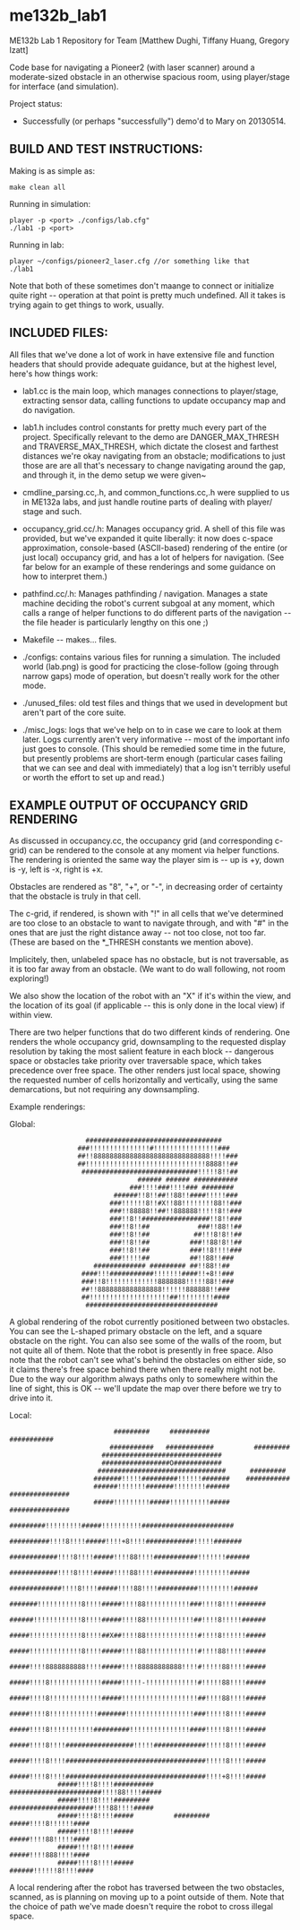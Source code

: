 me132b_lab1
===========

ME132b Lab 1 Repository for Team [Matthew Dughi, Tiffany Huang, Gregory Izatt]

Code base for navigating a Pioneer2 (with laser scanner) around a 
moderate-sized obstacle in an otherwise spacious room, using player/stage 
for interface (and simulation).

Project status:
+ Successfully (or perhaps "successfully") demo'd to Mary on 20130514.

BUILD AND TEST INSTRUCTIONS:
----------------------------

Making is as simple as:

    make clean all

Running in simulation:

    player -p <port> ./configs/lab.cfg"
    ./lab1 -p <port>

Running in lab:

    player ~/configs/pioneer2_laser.cfg //or something like that
    ./lab1

Note that both of these sometimes don't maange to connect or
initialize quite right -- operation at that point is pretty
much undefined. All it takes is trying again to get things to
work, usually.


INCLUDED FILES:
---------------

All files that we've done a lot of work in have extensive file and
function headers that should provide adequate guidance, but at the
highest level, here's how things work:

+ lab1.cc is the main loop, which manages connections to player/stage,
extracting sensor data, calling functions to update occupancy map and
do navigation.

+ lab1.h includes control constants for pretty much every part of the
project. Specifically relevant to the demo are DANGER_MAX_THRESH and 
TRAVERSE_MAX_THRESH, which dictate the closest and farthest distances we're
okay navigating from an obstacle; modifications to just those are are all
that's necessary to change navigating around the gap, and through it,
in the demo setup we were given~

+ cmdline_parsing.cc,.h, and common_functions.cc,.h were supplied to us
in ME132a labs, and just handle routine parts of dealing with player/
stage and such.

+ occupancy_grid.cc/.h: Manages occupancy grid. A shell of this file
was provided, but we've expanded it quite liberally: it now does
c-space approximation, console-based (ASCII-based) rendering of the
entire (or just local) occupancy grid, and has a lot of helpers for
navigation. (See far below for an example of these renderings
and some guidance on how to interpret them.)

+ pathfind.cc/.h: Manages pathfinding / navigation. Manages a state
machine deciding the robot's current subgoal at any moment, which
calls a range of helper functions to do different parts of the
navigation -- the file header is particularly lengthy on this
one ;)

+ Makefile -- makes... files.

+ ./configs: contains various files for running a simulation. The
included world (lab.png) is good for practicing the close-follow
(going through narrow gaps) mode of operation, but doesn't really
work for the other mode.

+ ./unused_files: old test files and things that we used in
development but aren't part of the core suite.

+ ./misc_logs: logs that we've help on to in case we care to
look at them later. Logs currently aren't very informative --
most of the important info just goes to console. (This should
be remedied some time in the future, but presently problems
are short-term enough (particular cases failing that we can
see and deal with immediately) that a log isn't terribly
useful or worth the effort to set up and read.)



EXAMPLE OUTPUT OF OCCUPANCY GRID RENDERING
------------------------------------------

As discussed in occupancy.cc, the occupancy grid (and corresponding
c-grid) can be rendered to the console at any moment via helper functions.
The rendering is oriented the same way the player sim is -- up is +y,
down is -y, left is -x, right is +x. 

Obstacles are rendered as "8", "+", or "-", in decreasing order of
certainty that the obstacle is truly in that cell.

The c-grid, if rendered, is shown with "!" in all cells that we've
determined are too close to an obstacle to want to navigate through,
and with "#" in the ones that are just the right distance away -- not
too close, not too far. (These are based on the *_THRESH constants
we mention above).

Implicitely, then, unlabeled space has no obstacle, but is not traversable,
as it is too far away from an obstacle. (We want to do wall following,
not room exploring!)

We also show the location of the robot with an "X" if it's within
the view, and the location of its goal (if applicable -- this is
only done in the local view) if within view.

There are two helper functions that do two different kinds of
rendering. One renders the whole occupancy grid, downsampling to
the requested display resolution by taking the most salient
feature in each block -- dangerous space or obstacles
take priority over traversable space, which takes precedence
over free space. The other renders just local space, showing the
requested number of cells horizontally and vertically, using
the same demarcations, but not requiring any downsampling.

Example renderings:

Global:
                      
                                
                                
                       ##################################
                     ###!!!!!!!!!!!!!!!#!!!!!!!!!!!!!!!!###
                     ##!!88888888888888888888888888888!!!!###
                     ##!!!!!!!!!!!!!!!!!!!!!!!!!!!!!!8888!!##
                      #############################!!!!!8!!##
                                    ###### ###### ###########
                                  ###!!!!###!!!!### ########
                              ######!!8!!##!!88!!####!!!!!###
                             ###!!!!!!8!!#X!!88!!!!!!!!88!!###
                             ###!!88888!!##!!888888!!!!!8!!###
                             ###!!8!!#################!!8!!###
                             ###!!8!!##            ###!!88!!##
                             ###!!8!!##           ##!!!8!8!!##
                             ###!!8!!##          ###!!88!8!!##
                             ###!!8!!##          ###!!8!!!!###
                             ###!!!!!##          ##!!88!!###
                         ############# ######### ##!!88!!##
                      ####!!!###########!!!!!!!####!!+8!!###
                      ###!!8!!!!!!!!!!!!!8888888!!!!!88!!###
                      ##!!8888888888888888!!!!!!888888!!###
                      ##!!!!!!!!!!!!!!!!!!!!##!!!!!!!!!####
                       #################################
                                
                                
                                
A global rendering of the robot currently positioned between
two obstacles. You can see the L-shaped primary obstacle
on the left, and a square obstacle on the right. You can also
see some of the walls of the room, but not quite all of them. Note that 
the robot is presently in free space. Also note that the robot 
can't see what's behind the obstacles on either side, so it claims 
there's free space behind there when there really might not be. 
Due to the way our algorithm always paths only to somewhere within 
the line of sight, this is OK -- we'll update the map over there
before we try to drive into it.


Local:
                            
                                
                                                
                              #########     ##########          ###########
                             ###########   ############          #########
                           ##############################
                           #################O############
                          ################################      #########
                         #######!!!!!#########!!!!!!#######    ###########
                         ######!!!!!!!#######!!!!!!!!######  ###############
                         #####!!!!!!!!!#####!!!!!!!!!!#####  ###############
                     #########!!!!!!!!!#####!!!!!!!!!!#######################
                    ##########!!!!8!!!!#####!!!!+8!!!!############!!!!!#######
                  ############!!!!8!!!!#####!!!!88!!!!###########!!!!!!!######
                  ############!!!!8!!!!#####!!!!88!!!!##########!!!!!!!!!#####
                 #############!!!!8!!!!#####!!!!88!!!!##########!!!!!!!!!######
                #######!!!!!!!!!!!8!!!!#####!!!!88!!!!!!!!!!!###!!!!8!!!!#######
                ######!!!!!!!!!!!!8!!!!#####!!!!88!!!!!!!!!!!!##!!!!8!!!!!######
                #####!!!!!!!!!!!!!8!!!!##X##!!!!88!!!!!!!!!!!!!#!!!!8!!!!!!#####
                #####!!!!!!!!!!!!!8!!!!#####!!!!88!!!!!!!!!!!!!#!!!!88!!!!!#####
                #####!!!!8888888888!!!!#####!!!!88888888888!!!!#!!!!!88!!!!#####
                #####!!!!8!!!!!!!!!!!!!#####!!!!!-!!!!!!!!!!!!!#!!!!!88!!!!#####
                #####!!!!8!!!!!!!!!!!!!#####!!!!!!!!!!!!!!!!!!!##!!!!88!!!!#####
                #####!!!!8!!!!!!!!!!!!#######!!!!!!!!!!!!!!!!!###!!!!!8!!!!#####
                #####!!!!8!!!!!!!!!!!#########!!!!!!!!!!!!!!!####!!!!!8!!!!#####
                #####!!!!8!!!!#################!!!!!#############!!!!!8!!!!#####
                #####!!!!8!!!!###################################!!!!!8!!!!#####
                #####!!!!8!!!!###################################!!!!+8!!!!#####
                #####!!!!8!!!!##########  #######################!!!!88!!!!#####
                #####!!!!8!!!!#########     #####################!!!!88!!!!#####
                #####!!!!8!!!!#####          #########      #####!!!!8!!!!!!####
                #####!!!!8!!!!#####                         #####!!!!88!!!!!####
                #####!!!!8!!!!#####                         #####!!!!888!!!!####
                #####!!!!8!!!!#####                        ######!!!!!!8!!!!####
                
                

A local rendering after the robot has traversed between the two
obstacles, scanned, as is planning on moving up to a point
outside of them. Note that the choice of path we've made
doesn't require the robot to cross illegal space.